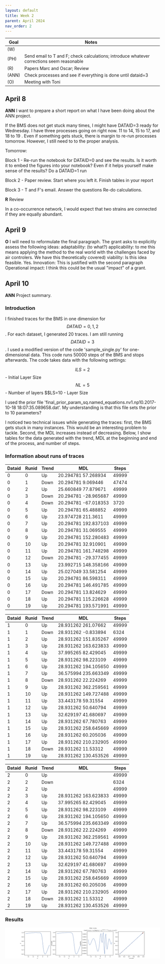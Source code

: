 ```yaml
---
layout: default
title: Week 2
parent: April 2024
nav_order: 2
---
```


| Goal | Notes | 
| ----------- | ----------- |
|(W)| |
|(PH)|Send email to T and F; check calculations; introduce whatever corrections seem reasonable |
|(R)|Papers Marc and Oscar; Review |
|(ANN)|Check processes and see if everything is done until dataid=3 |
|(O)|Meeting with Toni |


## April 8

**ANN** I want to prepare a short report on what I have been doing about the ANN project.

If the BMS does not get stuck many times, I might have DATAID=3 ready for Wednesday. I have three processes going on right now. 11 to 14, 15 to 17, and 18 to 19 . Even if something gets stuck, there is margin to re-run processes tomorrow. However, I still need to to the proper analysis.

Tomorrow:

Block 1 - Re-run the notebook for DATAID=0 and see the results. Is it worth it to embed the figures into your notebook? Even if it helps yourself make sense of the results?
	   Do a DATAID=1 run


Block 2 - 
	  Paper review. Start where you left it.
      	  Finish tables in your report

Block 3 - T and F's email. Answer the questions
      	  Re-do calculations.

**R** Review

In a co-occurrence network, I would expect that two strains are connected if they are equally abundant.
      	
## April 9

**O** 
I will need to reformulate the final paragraph.
The grant asks to explicitly assess the following ideas:
adaptability: (to what?)
applicability: to me this means applying the method to the real world with the challenges faced by air controlers. We have this theoretically covered)
viability: Is this idea feasible. Yes.
Innovation: This is justified with the second paragraph
Operational impact: I think this could be the usual "impact" of a grant.


## April 10

**ANN** Project summary.


### Introduction

I finished traces for the BMS in one dimension for $$DATAID =  0,1,2$$. For each dataset, I generated 20 traces. I am still running $$DATAID = 3$$.
I used a modified version of the code 'sample_single.py' for one-dimensional data. This code runs 50000 steps of the BMS and stops afterwards.
The code takes data with the following settings:

$$ILS = 2$$ - Initial Layer Size
$$NL=5$$ - Number of layers
$$LS=10  - Layer Size

I used the prior file 'final_prior_param_sq.named_equations.nv1.np10.2017-10-18 18:07:35.089658.dat'. My understanding is that this file sets the prior to 10 parameters?

I noticed two technical issues while generating the traces: first, the BMS gets stuck in many instances. This would be an interesting problem to tackle. Second, the MDL increases instead of decreasing.
Below, I show tables for the data generated with the trend, MDL at the beginning and end of the process, and number of steps.

### Information about runs of traces

|Dataid|Runid| Trend  | MDL                     | Steps |
| ---- | --- | ------ |-------------------------|------ |
|   0  |  0    |  Up    |20.294781 57.268934 | 49999 |
|   0  |  1    |  Down  |20.294781 9.069446  | 47474 |
|   0    |  2    |  Up    |25.660849 77.879671 | 49999 |
|   0    |  3    |  Down  |20.294781 -28.965687| 49999 |
|   0    |  4    |  Down  |20.294781 -67.018353| 3720  |
|   0    |  5    |  Up    |20.294781 65.488852 | 49999 |  
|   0    |  6    |  Up    |23.974728 211.3611  | 49999 |	  
|   0    |  7    |  Up    |20.294781 192.837103| 49999 |	  
|   0    |  8    |  Up    |20.294781 31.069555 | 49999 |	  
|   0    |  9    |  Up    |20.294781 152.280483| 49999 |
|   0    | 10    |  Up    |20.294781 32.910901 | 49999 |
|   0    | 11    |  Up    |20.294781 161.748298| 49999 |
|   0    | 12    |  Down  |20.294781 -29.377455| 49999 |
|   0    | 13    |  Up    |23.992715 148.358166| 49999 |
|   0    | 14    |  Up    |25.027049 33.581254 | 49999 |
|   0    | 15    |  Up    |20.294781 86.598311 | 49999 |
|   0    | 16    |  Up    |20.294781 146.491785| 49999 |
|   0    | 17    |  Down  |20.294781 13.824629 | 49999 |
|   0    | 18    |  Up    |20.294781 115.226628| 49999 |
|   0    | 19    |  Up    |20.294781 193.571991| 49999 |

|Dataid|Runid| Trend  | MDL                     | Steps |
| ---- | --- | ------ |-------------------------|------ |
|   1    |  0    |  Up    |28.931262 261.07662  | 49999 |
|   1    |  1    |  Down  |28.931262 -0.833894  | 6324  |
|   1    |  2    |  Up    |28.931262 151.835267 | 49999 |
|   1    |  3    |  Up    |28.931262 163.623833 | 49999 |
|   1    |  4    |  Up    |37.995265 82.429045  | 49999 |
|   1    |  5    |  Up    |28.931262 98.223109  | 49999 |
|   1    |  6    |  Up    |28.931262 194.105650 | 49999 |
|   1    |  7    |  Up    |36.575994 235.663349 | 49999 |
|   1    |  8    |  Down  |28.931262 22.224269  | 49999 |	  
|   1    |  9    |  Up    |28.931262 362.259561 | 49999 |
|   1    | 10    |  Up    |28.931262 149.727488 | 49999 |
|   1    | 11    |  Up    |33.443178 59.31554   | 49999 |	       |    
|   1    | 12    |  Up    |28.931262 50.640794  | 49999 |
|   1    | 13    |  Up    |32.629197 41.680697  | 49999 |
|   1    | 14    |  Up    |28.931262 67.780763  | 49999 |
|   1    | 15    |  Up    |28.931262 258.645669 | 49999 |
|   1    | 16    |  Up    |28.931262 60.205036  | 49999 |
|   1    | 17    |  Up    |28.931262 210.232905 | 49999 |
|   1    | 18    |  Down  |28.931262 11.53312   | 49999 |
|   1    | 19    |  Up    |28.931262 130.453526 | 49999 |


| Dataid | Runid | Trend  | MDL                     | Steps |
| ---- | --- | ------ |-------------------------|------ |
|   2    |  0    |  Up    |  | 49999 |
|   2    |  2    |  Down  |  | 6324  |
|   2    |  2    |  Up    |  | 49999 |
|   2    |  3    |  Up    |28.931262 163.623833| 49999 |
|   2    |  4    |  Up    |37.995265 82.429045 | 49999 |
|   2    |  5    |  Up    |28.931262 98.223109 | 49999 |
|   2    |  6    |  Up    |28.931262 194.105650| 49999 |
|   2    |  7    |  Up    |36.575994 235.663349| 49999 |
|   2    |  8    |  Down  |28.931262 22.224269 | 49999 |	  
|   2    |  9    |  Up    |28.931262 362.259561| 49999 |
|   2    | 10    |  Up    |28.931262 149.727488| 49999 |
|   2    | 11    |  Up    |33.443178 59.31554  | 49999 |	       |    
|   2    | 12    |  Up    |28.931262 50.640794 | 49999 |
|   2    | 13    |  Up    |32.629197 41.680697 | 49999 |
|   2    | 14    |  Up    |28.931262 67.780763 | 49999 |
|   2    | 15    |  Up    |28.931262 258.645669| 49999 |
|   2    | 16    |  Up    |28.931262 60.205036 | 49999 |
|   2    | 17    |  Up    |28.931262 210.232905| 49999 |
|   2    | 18    |  Down  |28.931262 11.53312  | 49999 |
|   2    | 19    |  Up    |28.931262 130.453526| 49999 |


### Results

![test](sample_id0.png)



